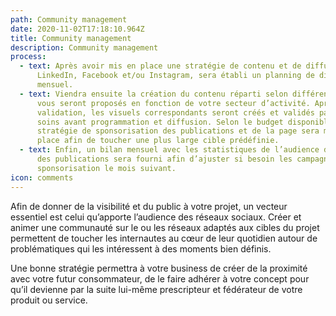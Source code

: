 ```yaml
---
path: Community management
date: 2020-11-02T17:18:10.964Z
title: Community management
description: Community management
process:
  - text: Après avoir mis en place une stratégie de contenu et de diffusion sur
      LinkedIn, Facebook et/ou Instagram, sera établi un planning de diffusion
      mensuel.
  - text: Viendra ensuite la création du contenu réparti selon différents thèmes qui
      vous seront proposés en fonction de votre secteur d’activité. Après
      validation, les visuels correspondants seront créés et validés par vos
      soins avant programmation et diffusion. Selon le budget disponible, une
      stratégie de sponsorisation des publications et de la page sera mise en
      place afin de toucher une plus large cible prédéfinie.
  - text: Enfin, un bilan mensuel avec les statistiques de l’audience de la page et
      des publications sera fourni afin d’ajuster si besoin les campagnes de
      sponsorisation le mois suivant.
icon: comments
---
```

Afin de donner de la visibilité et du public à votre projet, un vecteur essentiel est celui qu’apporte l’audience des réseaux sociaux. Créer et animer une communauté sur le ou les réseaux adaptés aux cibles du projet permettent de toucher les internautes au cœur de leur quotidien autour de problématiques qui les intéressent à des moments bien définis.

Une bonne stratégie permettra à votre business de créer de la proximité avec votre futur consommateur, de le faire adhérer à votre concept pour qu’il devienne par la suite lui-même prescripteur et fédérateur de votre produit ou service.